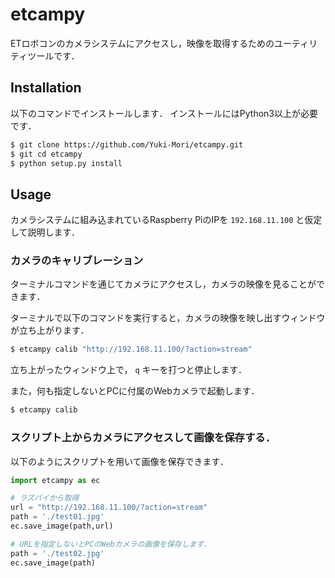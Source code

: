 # etcampy
ETロボコンのカメラシステムにアクセスし，映像を取得するためのユーティリティツールです．

## Installation
以下のコマンドでインストールします．
インストールにはPython3以上が必要です．

```bash
$ git clone https://github.com/Yuki-Mori/etcampy.git
$ git cd etcampy
$ python setup.py install
```

## Usage
カメラシステムに組み込まれているRaspberry PiのIPを `192.168.11.100` と仮定して説明します．
### カメラのキャリブレーション
ターミナルコマンドを通じてカメラにアクセスし，カメラの映像を見ることができます．

ターミナルで以下のコマンドを実行すると，カメラの映像を映し出すウィンドウが立ち上がります．
```bash
$ etcampy calib "http://192.168.11.100/?action=stream"
```
立ち上がったウィンドウ上で， `q` キーを打つと停止します．

また，何も指定しないとPCに付属のWebカメラで起動します．
```bash
$ etcampy calib
```

### スクリプト上からカメラにアクセスして画像を保存する．
以下のようにスクリプトを用いて画像を保存できます．

```python
import etcampy as ec

# ラズパイから取得
url = "http://192.168.11.100/?action=stream"
path = './test01.jpg'
ec.save_image(path,url)

# URLを指定しないとPCのWebカメラの画像を保存します．
path = './test02.jpg'
ec.save_image(path)
```
